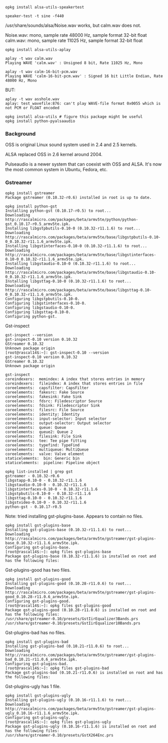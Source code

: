     opkg install alsa-utils-speakertest

    speaker-test -t sine -f440

/usr/share/sounds/alsa/Noise.wav works, but calm.wav does not.

Noise.wav: mono, sample rate 48000 Hz, sample format 32-bit float
calm.wav: mono, sample rate 11025 Hz, sample format 32-bit float

    opkg install alsa-utils-aplay

    aplay -t wav calm.wav 
    Playing WAVE 'calm.wav' : Unsigned 8 bit, Rate 11025 Hz, Mono

    aplay -t wav calm-16-bit-pcm.wav 
    Playing WAVE 'calm-16-bit-pcm.wav' : Signed 16 bit Little Endian, Rate 48000 Hz, Mono


BUT:

    aplay -t wav asshole.wav 
    aplay: test_wavefile:876: can't play WAVE-file format 0x0055 which is not PCM or FLOAT encoded

    opkg install alsa-utils # figure this package might be useful
    opkg install python-pyalsaaudio

### Background ###

OSS is original Linux sound system used in 2.4 and 2.5 kernels.

ALSA replaced OSS in 2.6 kernel around 2004.

Pulseaudio is a newer system that can coexist with OSS and ALSA. It's now the most common system in Ubuntu, Fedora, etc.

### Gstreamer ###

    opkg install gstreamer
    Package gstreamer (0.10.32-r0.6) installed in root is up to date.

    opkg install python-gst
    Installing python-gst (0.10.17-r0.5) to root...
    Downloading http://rascalmicro.com/packages/beta/armv5te/python/python-gst_0.10.17-r0.5_armv5te.ipk.
    Installing libgstpbutils-0.10-0 (0.10.32-r11.1.6) to root...
    Downloading http://rascalmicro.com/packages/beta/armv5te/base/libgstpbutils-0.10-0_0.10.32-r11.1.6_armv5te.ipk.
    Installing libgstinterfaces-0.10-0 (0.10.32-r11.1.6) to root...
    Downloading http://rascalmicro.com/packages/beta/armv5te/base/libgstinterfaces-0.10-0_0.10.32-r11.1.6_armv5te.ipk.
    Installing libgstaudio-0.10-0 (0.10.32-r11.1.6) to root...
    Downloading http://rascalmicro.com/packages/beta/armv5te/base/libgstaudio-0.10-0_0.10.32-r11.1.6_armv5te.ipk.
    Installing libgsttag-0.10-0 (0.10.32-r11.1.6) to root...
    Downloading http://rascalmicro.com/packages/beta/armv5te/base/libgsttag-0.10-0_0.10.32-r11.1.6_armv5te.ipk.
    Configuring libgstpbutils-0.10-0.
    Configuring libgstinterfaces-0.10-0.
    Configuring libgstaudio-0.10-0.
    Configuring libgsttag-0.10-0.
    Configuring python-gst.

Gst-inspect

    gst-inspect --version
    gst-inspect-0.10 version 0.10.32
    GStreamer 0.10.32
    Unknown package origin
    [root@rascal14$:~]: gst-inspect-0.10 --version
    gst-inspect-0.10 version 0.10.32
    GStreamer 0.10.32
    Unknown package origin
    
    gst-inspect
    coreindexers:  memindex: A index that stores entries in memory
    coreindexers:  fileindex: A index that stores entries in file
    coreelements:  capsfilter: CapsFilter
    coreelements:  fakesrc: Fake Source
    coreelements:  fakesink: Fake Sink
    coreelements:  fdsrc: Filedescriptor Source
    coreelements:  fdsink: Filedescriptor Sink
    coreelements:  filesrc: File Source
    coreelements:  identity: Identity
    coreelements:  input-selector: Input selector
    coreelements:  output-selector: Output selector
    coreelements:  queue: Queue
    coreelements:  queue2: Queue 2
    coreelements:  filesink: File Sink
    coreelements:  tee: Tee pipe fitting
    coreelements:  typefind: TypeFind
    coreelements:  multiqueue: MultiQueue
    coreelements:  valve: Valve element
    staticelements:  bin: Generic bin
    staticelements:  pipeline: Pipeline object
    
    opkg list-installed | grep gst
    gstreamer - 0.10.32-r0.6
    libgstapp-0.10-0 - 0.10.32-r11.1.6
    libgstaudio-0.10-0 - 0.10.32-r11.1.6
    libgstinterfaces-0.10-0 - 0.10.32-r11.1.6
    libgstpbutils-0.10-0 - 0.10.32-r11.1.6
    libgsttag-0.10-0 - 0.10.32-r11.1.6
    libgstvideo-0.10-0 - 0.10.32-r11.1.6
    python-gst - 0.10.17-r0.5
    
Note: tried installing gst-plugins-base. Appears to contain no files.

    opkg install gst-plugins-base
    Installing gst-plugins-base (0.10.32-r11.1.6) to root...
    Downloading http://rascalmicro.com/packages/beta/armv5te/gstreamer/gst-plugins-base_0.10.32-r11.1.6_armv5te.ipk.
    Configuring gst-plugins-base.
    [root@rascal14$:~]: opkg files gst-plugins-base
    Package gst-plugins-base (0.10.32-r11.1.6) is installed on root and has the following files:

Gst-plugins-good has two files.

    opkg install gst-plugins-good
    Installing gst-plugins-good (0.10.28-r11.0.6) to root...
    Downloading http://rascalmicro.com/packages/beta/armv5te/gstreamer/gst-plugins-good_0.10.28-r11.0.6_armv5te.ipk.
    Configuring gst-plugins-good.
    [root@rascal14$:~]: opkg files gst-plugins-good  
    Package gst-plugins-good (0.10.28-r11.0.6) is installed on root and has the following files:
    /usr/share/gstreamer-0.10/presets/GstIirEqualizer3Bands.prs
    /usr/share/gstreamer-0.10/presets/GstIirEqualizer10Bands.prs


Gst-plugins-bad has no files.

    opkg install gst-plugins-bad
    Installing gst-plugins-bad (0.10.21-r11.0.6) to root...
    Downloading http://rascalmicro.com/packages/beta/armv5te/gstreamer/gst-plugins-bad_0.10.21-r11.0.6_armv5te.ipk.
    Configuring gst-plugins-bad.
    [root@rascal14$:~]: opkg files gst-plugins-bad  
    Package gst-plugins-bad (0.10.21-r11.0.6) is installed on root and has the following files:

Gst-plugins-ugly has 1 file.

    opkg install gst-plugins-ugly
    Installing gst-plugins-ugly (0.10.16-r11.1.6) to root...
    Downloading http://rascalmicro.com/packages/beta/armv5te/gstreamer/gst-plugins-ugly_0.10.16-r11.1.6_armv5te.ipk.
    Configuring gst-plugins-ugly.
    [root@rascal14$:~]: opkg files gst-plugins-ugly  
    Package gst-plugins-ugly (0.10.16-r11.1.6) is installed on root and has the following files:
    /usr/share/gstreamer-0.10/presets/GstX264Enc.prs
